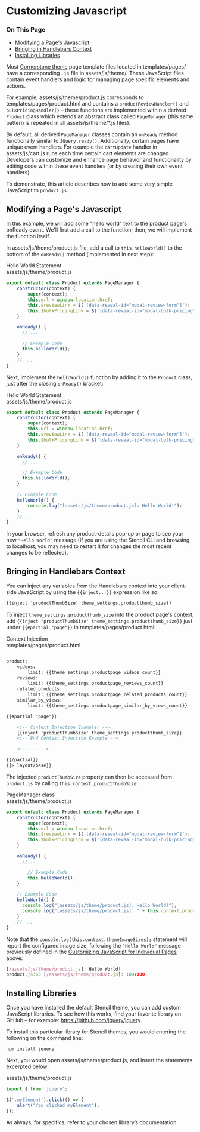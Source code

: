 # Customizing Javascript

<div class="otp" id="no-index">

### On This Page
- [Modifying a Page's Javascript](#modifying-a-pages-javascript)
- [Bringing in Handlebars Context](#bringing-in-handlebars-context)
- [Installing Libraries](#installing-libraries)

</div> 

Most [Cornerstone theme](https://github.com/bigcommerce/cornerstone) page template files located in <span class="fp">templates/pages/</span>  have a corresponding `.js` file in <span class="fp">assets/js/theme/</span>.  These JavaScript files contain event handlers and logic  for managing page specific elements and actions.

For example, <span class="fp">assets/js/theme/product.js</span> corresponds to <span class="fp">templates/pages/product.html</span> and contains a `productReviewHandler()` and `bulkPricingHandler()` – these functions are implemented within a  derived `Product` class which extends an abstract class called `PageManager` (this same pattern is repeated in all <span class="fp">assets/js/theme/*.js</span> files).

By default, all derived `PageManager` classes contain an `onReady` method functionally similar to `JQuery.ready()`. Additionally, certain pages have unique event handlers. For example the `cartUpdate` handler in <span class="fp">assets/js/cart.js</span> runs each time certain cart elements are changed. Developers can customize and enhance page behavior and functionality by editing code within these event handlers (or by creating their own event handlers).

To demonstrate, this article describes how to add some very simple JavaScript to `product.js`.

## Modifying a Page's Javascript
In this example, we will add some "hello world" text to the product page's onReady event. We'll first add a call to the function; then, we will implement the function itself.

In <span class="fp">assets/js/theme/product.js</span> file, add a call to `this.helloWorld()` to the bottom of the `onReady()` method (implemented in next step):

<div class="HubBlock-header">
    <div class="HubBlock-header-title flex items-center">
        <div class="HubBlock-header-name">Hello World Statement</div>
    </div><div class="HubBlock-header-subtitle">assets/js/theme/product.js</div>
</div>

<!--
title: "Hello World Statement"
subtitle: "assets/js/theme/product.js"
lineNumbers: true
-->

```js
export default class Product extends PageManager {
    constructor(context) {
        super(context);
        this.url = window.location.href;
        this.$reviewLink = $('[data-reveal-id="modal-review-form"]');
        this.$bulkPricingLink = $('[data-reveal-id="modal-bulk-pricing"]');
    }    

    onReady() {
      // ...

      // Example Code
      this.helloWorld();
    }
    // ...
}
```

Next, implement the `helloWorld()` function by adding it to the `Product` class, just after the closing `onReady()` bracket:

<div class="HubBlock-header">
    <div class="HubBlock-header-title flex items-center">
        <div class="HubBlock-header-name">Hello World Statement</div>
    </div><div class="HubBlock-header-subtitle">assets/js/theme/product.js</div>
</div>

<!--
title: "Hello World Statement"
subtitle: "assets/js/theme/product.js"
lineNumbers: true
-->

```javascript
export default class Product extends PageManager {
    constructor(context) {
        super(context);
        this.url = window.location.href;
        this.$reviewLink = $('[data-reveal-id="modal-review-form"]');
        this.$bulkPricingLink = $('[data-reveal-id="modal-bulk-pricing"]');
    }    

    onReady() {
      // ...

      // Example Code
      this.helloWorld();
    }

    // Example Code
    helloWorld() {
        console.log("[assets/js/theme/product.js]: Hello World!");
    }
    // ...
}
```

In your browser, refresh any product-details pop-up or page to see your new `"Hello World"` message (If you are using the Stencil CLI and browsing to localhost, you may need to restart it for changes the most recent changes to be reflected).

## Bringing in Handlebars Context

You can inject any variables from the Handlebars context into your client-side JavaScript by using the `{{inject...}}` expression like so:

```html
{{inject 'productThumbSize' theme_settings.productthumb_size}}
```

To inject `theme_settings.productthumb_size` into the product page's context, add `{{inject 'productThumbSize' theme_settings.productthumb_size}}` just under `{{#partial "page"}}` in <span class="fp">templates/pages/product.html<span>:

<div class="HubBlock-header">
    <div class="HubBlock-header-title flex items-center">
        <div class="HubBlock-header-name">Context Injection</div>
    </div><div class="HubBlock-header-subtitle">templates/pages/product.html</div>
</div>

<!--
title: "Context Injection"
subtitle: "templates/pages/product.html"
lineNumbers: true
-->

```html

product:
    videos:
        limit: {{theme_settings.productpage_videos_count}}
    reviews:
        limit: {{theme_settings.productpage_reviews_count}}
    related_products:
        limit: {{theme_settings.productpage_related_products_count}}
    similar_by_views:
        limit: {{theme_settings.productpage_similar_by_views_count}}

{{#partial "page"}}

    <!-- Context Injection Example: -->
    {{inject 'productThumbSize' theme_settings.productthumb_size}}
    <!-- End Context Injection Example -->

    <!-- ... -->

{{/partial}}
{{> layout/base}}
```

The injected `productThumbSize` property can then be accessed from `product.js` by calling `this.context.productThumbSize`:

<div class="HubBlock-header">
    <div class="HubBlock-header-title flex items-center">
        <div class="HubBlock-header-name">PageManager class</div>
    </div><div class="HubBlock-header-subtitle">assets/js/theme/product.js</div>
</div>

<!--
title: "PageManager class"
subtitle: "assets/js/theme/product.js"
lineNumbers: true
-->

```js
export default class Product extends PageManager {
    constructor(context) {
        super(context);
        this.url = window.location.href;
        this.$reviewLink = $('[data-reveal-id="modal-review-form"]');
        this.$bulkPricingLink = $('[data-reveal-id="modal-bulk-pricing"]');
    }    

    onReady() {
      //...

        // Example Code
        this.helloWorld();
    }

    // Example Code
    helloWorld() {
      console.log("[assets/js/theme/product.js]: Hello World!");
      console.log("[assets/js/theme/product.js]: " + this.context.productThumbSize);
    }
    // ...
}
```

Note that the `console.log(this.context.themeImageSizes);` statement will report the configured image size, following the `"Hello World"` message previously defined in the [Customizing JavaScript for Individual Pages](#customizing-javascript_customizing) above:

```js
[/assets/js/theme/product.js]: Hello World!
product.js:63 [/assets/js/theme/product.js]: 100x100
```

## Installing Libraries

Once you have installed the default Stencil theme, you can add custom JavaScript libraries. To see how this works, find your favorite library on GitHub – for example: https://github.com/jquery/jquery.

To install this particular library for Stencil themes, you would entering the following on the command line:

`npm install jquery`

Next, you would open <span class="fp">assets/js/theme/product.js<span>, and insert the statements excerpted below:

<div class="HubBlock-header">
    <div class="HubBlock-header-title flex items-center">
        <div class="HubBlock-header-name"></div>
    </div><div class="HubBlock-header-subtitle">assets/js/theme/product.js</div>
</div>

<!--
title: ""
subtitle: "assets/js/theme/product.js"
lineNumbers: true
-->

```js
import $ from 'jquery';

$('.myElement').click(() => {
    alert("You clicked myElement");
});
```

As always, for specifics, refer to your chosen library’s documentation.
